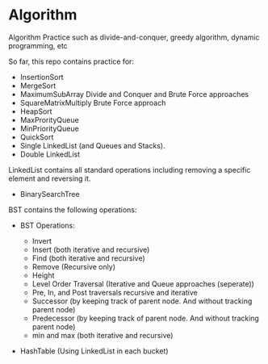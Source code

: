 # Algorithm
Algorithm Practice such as divide-and-conquer, greedy algorithm, dynamic programming, etc

So far, this repo contains practice for:

* InsertionSort
* MergeSort
* MaximumSubArray Divide and Conquer and Brute Force approaches
* SquareMatrixMultiply Brute Force approach
* HeapSort
* MaxProrityQueue
* MinPriorityQueue
* QuickSort
* Single LinkedList (and Queues and Stacks).
* Double LinkedList

LinkedList contains all standard operations including removing a specific element and reversing it. 

* BinarySearchTree 

BST contains the following operations:

* BST Operations:
  - Invert
  - Insert (both iterative and recursive)
  - Find (both iterative and recursive)
  - Remove (Recursive only)
  - Height
  - Level Order Traversal (Iterative and Queue approaches (seperate))
  - Pre, In, and Post traversals recursive and iterative
  - Successor (by keeping track of parent node. And without tracking parent node)
  - Predecessor (by keeping track of parent node. And without tracking parent node)
  - min and max (both iterative and recursive)

* HashTable (Using LinkedList in each bucket)

